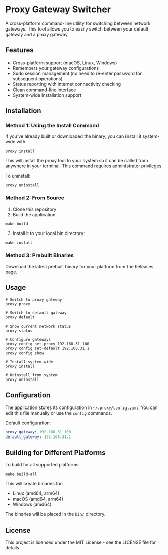 # Proxy Gateway Switcher

A cross-platform command-line utility for switching between network gateways. This tool allows you to easily switch between your default gateway and a proxy gateway.

## Features

- Cross-platform support (macOS, Linux, Windows)
- Remembers your gateway configurations
- Sudo session management (no need to re-enter password for subsequent operations)
- Status reporting with internet connectivity checking
- Clean command-line interface
- System-wide installation support

## Installation

### Method 1: Using the Install Command

If you've already built or downloaded the binary, you can install it system-wide with:

```
proxy install
```

This will install the proxy tool to your system so it can be called from anywhere in your terminal. This command requires administrator privileges.

To uninstall:

```
proxy uninstall
```

### Method 2: From Source

1. Clone this repository
2. Build the application:

```
make build
```

3. Install it to your local bin directory:

```
make install
```

### Method 3: Prebuilt Binaries

Download the latest prebuilt binary for your platform from the Releases page.

## Usage

```
# Switch to proxy gateway
proxy proxy

# Switch to default gateway
proxy default

# Show current network status
proxy status

# Configure gateways
proxy config set-proxy 192.168.31.100
proxy config set-default 192.168.31.1
proxy config show

# Install system-wide
proxy install

# Uninstall from system
proxy uninstall
```

## Configuration

The application stores its configuration in `~/.proxy/config.yaml`. You can edit this file manually or use the `config` commands.

Default configuration:

```yaml
proxy_gateway: 192.168.31.100
default_gateway: 192.168.31.1
```

## Building for Different Platforms

To build for all supported platforms:

```
make build-all
```

This will create binaries for:
- Linux (amd64, arm64)
- macOS (amd64, arm64)
- Windows (amd64)

The binaries will be placed in the `bin/` directory.

## License

This project is licensed under the MIT License - see the LICENSE file for details. 